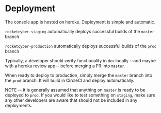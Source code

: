 # Deployment

The console app is hosted on heroku. Deployment is simple and automatic.

`rocketcyber-staging` automatically deploys successful builds of the `master` branch

`rocketcyber-production` automatically deploys successful builds of the `prod` branch

Typically, a developer should verify functionality in `dev` locally --and maybe with a heroku review app-- before merging a PR into `master`. 

When ready to deploy to production, simply merge the `master`
branch into the `prod` branch. It will build in CircleCI and deploy automatically.  

NOTE -- it is generally assumed that anything on `master` is ready to be deployed to `prod`.  If you would like to test something on `staging`, make sure any other developers are aware that should not be included in any deployments.
